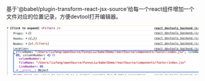基于'@babel/plugin-transform-react-jsx-source'给每一个react组件增加一个文件对应的位置记录，方便devtool打开编辑器。

<img src="https://raw.githubusercontent.com/brizer/graph-bed/master/img/20210512134901.png"/>


